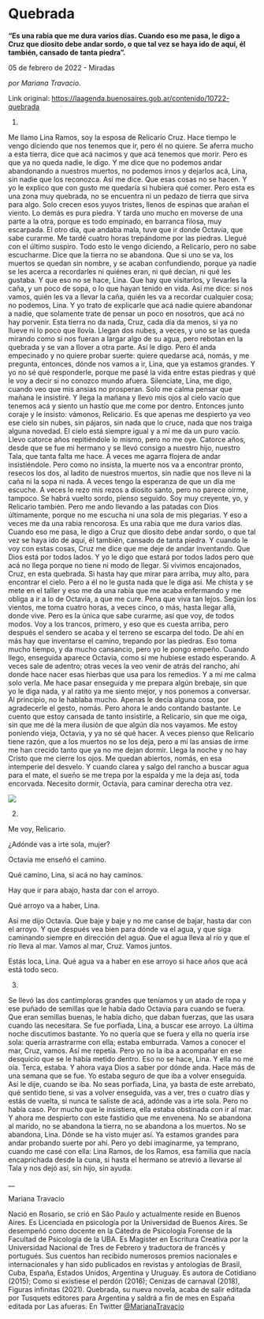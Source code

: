 # Quebrada

**“Es una rabia que me dura varios días. Cuando eso me pasa, le digo a Cruz que diosito debe andar sordo, o que tal vez se haya ido de aquí, él también, cansado de tanta piedra”.**

05 de febrero de 2022 - Miradas

_por Mariana Travacio._

Link original: https://laagenda.buenosaires.gob.ar/contenido/10722-quebrada



1.




Me llamo Lina Ramos, soy la esposa de Relicario Cruz. Hace tiempo le vengo diciendo que nos tenemos que ir, pero él no quiere. Se aferra mucho a esta tierra, dice que acá nacimos y que acá tenemos que morir. Pero es que ya no queda nadie, le digo. Y me dice que no podemos andar abandonando a nuestros muertos, no podemos irnos y dejarlos acá, Lina, sin nadie que los reconozca. Así me dice. Que esas cosas no se hacen. Y yo le explico que con gusto me quedaría si hubiera qué comer. Pero esta es una zona muy quebrada, no se encuentra ni un pedazo de tierra que sirva para algo. Solo crecen esos yuyos tristes, llenos de espinas que arañan el viento. Lo demás es pura piedra. Y tarda uno mucho en moverse de una parte a la otra, porque es todo empinado, en barranca filosa, muy escarpada. El otro día, que andaba mala, tuve que ir donde Octavia, que sabe curarme. Me tardé cuatro horas trepándome por las piedras. Llegué con el último suspiro. Todo esto le vengo diciendo, a Relicario, pero no sabe escucharme. Dice que la tierra no se abandona. Que si uno se va, los muertos se quedan sin nombre, y se acaban confundiendo, porque ya nadie se les acerca a recordarles ni quiénes eran, ni qué decían, ni qué les gustaba. Y que eso no se hace, Lina. Que hay que visitarlos, y llevarles la caña, y un poco de sopa, o lo que hayan tenido en vida. Así me dice: si nos vamos, quién les va a llevar la caña, quién les va a recordar cualquier cosa; no podemos, Lina. Y yo trato de explicarle que acá nadie quiere abandonar a nadie, que solamente trate de pensar un poco en nosotros, que acá no hay porvenir. Esta tierra no da nada, Cruz, cada día da menos, si ya no llueve ni lo poco que llovía. Llegan dos nubes, a veces, y uno se las queda mirando como si nos fueran a largar algo de su agua, pero rebotan en la quebrada y se van a llover a otra parte. Así le digo. Pero él anda empecinado y no quiere probar suerte: quiere quedarse acá, nomás, y me pregunta, entonces, dónde nos vamos a ir, Lina, que ya estamos grandes. Y yo no sé qué responderle, porque me pasé la vida entre estas piedras y qué le voy a decir si no conozco mundo afuera. Silenciate, Lina, me digo, cuando veo que mis ansias no prosperan. Solo me calma pensar que mañana le insistiré. Y llega la mañana y llevo mis ojos al cielo vacío que tenemos acá y siento un hastío que me come por dentro. Entonces junto coraje y le insisto: vámonos, Relicario. Es que apenas me despierto ya veo ese cielo sin nubes, sin pájaros, sin nada que lo cruce, nada que nos traiga alguna novedad. El cielo está siempre igual y a mí me da un puro vacío. Llevo catorce años repitiéndole lo mismo, pero no me oye. Catorce años, desde que se fue mi hermano y se llevó consigo a nuestro hijo, nuestro Tala, que tanta falta me hace. A veces me agarra flojera de andar insistiéndole. Pero como no insista, la muerte nos va a encontrar pronto, resecos los dos, al ladito de nuestros muertos, sin nadie que nos lleve ni la caña ni la sopa ni nada. A veces tengo la esperanza de que un día me escuche. A veces le rezo mis rezos a diosito santo, pero no parece oírme, tampoco. Se habrá vuelto sordo, pienso seguido. Soy muy creyente, yo, y Relicario también. Pero me ando llevando a las patadas con Dios últimamente, porque no me escucha ni una sola de mis plegarias. Y eso a veces me da una rabia rencorosa. Es una rabia que me dura varios días. Cuando eso me pasa, le digo a Cruz que diosito debe andar sordo, o que tal vez se haya ido de aquí, él también, cansado de tanta piedra. Y cuando le voy con estas cosas, Cruz me dice que me deje de andar inventando. Que Dios está por todos lados. Y yo le digo que estará por todos lados pero que acá no llega porque no tiene ni modo de llegar. Si vivimos encajonados, Cruz, en esta quebrada. Si hasta hay que mirar para arriba, muy alto, para encontrar el cielo. Pero a él no le gusta nada que le diga así. Me chista y se mete en el taller y eso me da una rabia que me acaba enfermando y me obliga a ir a lo de Octavia, a que me cure. Pena que viva tan lejos. Según los vientos, me toma cuatro horas, a veces cinco, o más, hasta llegar allá, donde vive. Pero es la única que sabe curarme, así que voy, de todos modos. Voy a los trancos, primero, y eso que es cuesta arriba, pero después el sendero se acaba y el terreno se escarpa del todo. De ahí en más hay que inventarse el camino, trepando por las piedras. Eso toma mucho tiempo, y da mucho cansancio, pero yo le pongo empeño. Cuando llego, enseguida aparece Octavia, como si me hubiese estado esperando. A veces sale de adentro; otras veces la veo venir de atrás del rancho, ahí donde hace nacer esas hierbas que usa para los remedios. Y a mí me calma solo verla. Me hace pasar enseguida y me prepara algún brebaje, sin que yo le diga nada, y al ratito ya me siento mejor, y nos ponemos a conversar. Al principio, no le hablaba mucho. Apenas le decía alguna cosa, por agradecerle el gesto, nomás. Pero ahora le ando contando bastante. Le cuento que estoy cansada de tanto insistirle, a Relicario, sin que me oiga, sin que me dé la mera ilusión de que algún día nos vayamos. Me estoy poniendo vieja, Octavia, y ya no sé qué hacer. A veces pienso que Relicario tiene razón, que a los muertos no se los deja, pero a mí las ansias de irme me han crecido tanto que ya no me dejan dormir. Llega la noche y no hay Cristo que me cierre los ojos. Me quedan abiertos, nomás, en esa intemperie del desvelo. Y cuando clarea y salgo del rancho a buscar agua para el mate, el sueño se me trepa por la espalda y me la deja así, toda encorvada. Necesito dormir, Octavia, para caminar derecha otra vez.




![](https://cdn.feater.me/files/images/142485/36282496-dafc-42dc-9147-3121e582e1cd.png)




2.




Me voy, Relicario.




¿Adónde vas a irte sola, mujer?




Octavia me enseñó el camino.




Qué camino, Lina, si acá no hay caminos.




Hay que ir para abajo, hasta dar con el arroyo.




Qué arroyo va a haber, Lina.




Así me dijo Octavia. Que baje y baje y no me canse de bajar, hasta dar con el arroyo. Y que después vea bien para dónde va el agua, y que siga caminando siempre en dirección del agua. Que el agua lleva al río y que el río lleva al mar. Vamos al mar, Cruz. Vamos juntos.




Estás loca, Lina. Qué agua va a haber en ese arroyo si hace años que acá está todo seco.




3.




Se llevó las dos cantimploras grandes que teníamos y un atado de ropa y ese puñado de semillas que le había dado Octavia para cuando se fuera. Que eran semillas buenas, le había dicho, que daban fuerzas, que las usara cuando las necesitara. Se fue porfiada, Lina, a buscar ese arroyo. La última noche discutimos bastante. Yo no quería que se fuera y ella no quería irse sola: quería arrastrarme con ella; estaba emburrada. Vamos a conocer el mar, Cruz, vamos. Así me repetía. Pero yo no la iba a acompañar en ese desquicio que se le había metido dentro. Eso no se hace, Lina. Y ella no me oía. Terca, estaba. Y ahora vaya Dios a saber por dónde anda. Hace más de una semana que se fue. Yo estaba seguro de que iba a volver enseguida. Así le dije, cuando se iba. No seas porfiada, Lina, ya basta de este arrebato, qué sentido tiene, si vas a volver enseguida, vas a ver, tres o cuatro días y estás de vuelta, si nunca te saliste de acá, adónde vas a irte sola. Pero no había caso. Por mucho que le insistiera, ella estaba obstinada con ir al mar. Y ahora me despierto con este fastidio que me envenena. No se abandona al marido, no se abandona la tierra, no se abandona a los muertos. No se abandona, Lina. Dónde se ha visto mujer así. Ya estamos grandes para andar probando suerte por ahí. Pero yo debí imaginarme, ya temprano, cuando me casé con ella: Lina Ramos, de los Ramos, esa familia que nacía encaprichada desde la cuna, si hasta el hermano se atrevió a llevarse al Tala y nos dejó así, sin hijo, sin ayuda.




\_\_




Mariana Travacio




Nació en Rosario, se crió en São Paulo y actualmente reside en Buenos Aires. Es Licenciada en psicología por la Universidad de Buenos Aires. Se desempeñó como docente en la Cátedra de Psicología Forense de la Facultad de Psicología de la UBA. Es Magister en Escritura Creativa por la Universidad Nacional de Tres de Febrero y traductora de francés y portugués. Sus cuentos han recibido numerosos premios nacionales e internacionales y han sido publicados en revistas y antologías de Brasil, Cuba, España, Estados Unidos, Argentina y Uruguay. Es autora de Cotidiano (2015); Como si existiese el perdón (2016); Cenizas de carnaval (2018), Figuras infinitas (2021). Quebrada, su nueva novela, acaba de salir editada por Tusquets editores para Argentina y saldrá a fin de mes en España editada por Las afueras. En Twitter [@MarianaTravacio](https://twitter.com/MarianaTravacio)



